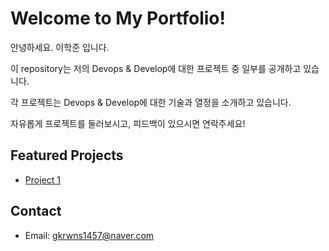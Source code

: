 # Welcome to My Portfolio!

안녕하세요.
이학준 입니다. 

이 repository는 저의 Devops & Develop에 대한 프로젝트 중 일부를 공개하고 있습니다.

각 프로젝트는 Devops & Develop에 대한 기술과 열정을 소개하고 있습니다.

자유롭게 프로젝트를 둘러보시고, 피드백이 있으시면 연락주세요!



## Featured Projects
- [Project 1](link-to-project-1)


## Contact
- Email: gkrwns1457@naver.com
